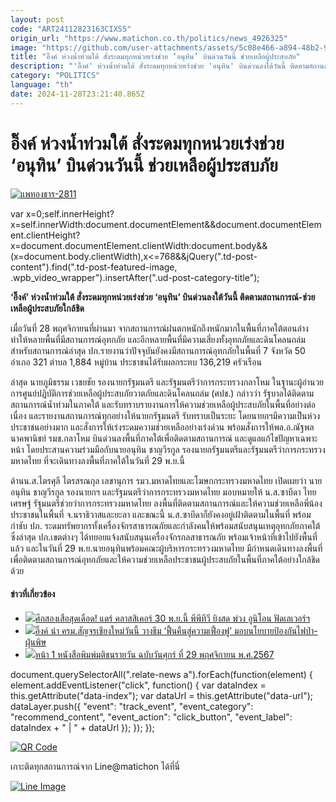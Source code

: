 ```yaml
---
layout: post
code: "ART24112823163CIXS5"
origin_url: "https://www.matichon.co.th/politics/news_4926325"
image: "https://github.com/user-attachments/assets/5c08e466-a894-48b2-962e-6d8970c720bf"
title: "อิ๊งค์ ห่วงน้ำท่วมใต้ สั่งระดมทุกหน่วยเร่งช่วย ‘อนุทิน’ บินด่วนวันนี้ ช่วยเหลือผู้ประสบภัย"
description: "'อิ๊งค์' ห่วงน้ำท่วมใต้ สั่งระดมทุกหน่วยเร่งช่วย 'อนุทิน' บินด่วนลงใต้วันนี้ ติดตามสถานการณ์-ช่วยเหลือผู้ประสบภัยใกล้ชิด"
category: "POLITICS"
language: "th"
date: 2024-11-28T23:21:40.865Z
---
```


# อิ๊งค์ ห่วงน้ำท่วมใต้ สั่งระดมทุกหน่วยเร่งช่วย ‘อนุทิน’ บินด่วนวันนี้ ช่วยเหลือผู้ประสบภัย

[![](https://www.matichon.co.th/wp-content/uploads/2024/11/แพทองธาร-2811.jpg "แพทองธาร-2811")](https://www.matichon.co.th/wp-content/uploads/2024/11/แพทองธาร-2811.jpg)

var x=0;self.innerHeight?x=self.innerWidth:document.documentElement&&document.documentElement.clientHeight?x=document.documentElement.clientWidth:document.body&&(x=document.body.clientWidth),x<=768&&jQuery(".td-post-content").find(".td-post-featured-image, .wpb\_video\_wrapper").insertAfter(".ud-post-category-title");

**‘อิ๊งค์’ ห่วงน้ำท่วมใต้ สั่งระดมทุกหน่วยเร่งช่วย ‘อนุทิน’ บินด่วนลงใต้วันนี้ ติดตามสถานการณ์-ช่วยเหลือผู้ประสบภัยใกล้ชิด**

เมื่อวันที่ 28 พฤศจิกายนที่ผ่านมา จากสถานการณ์ฝนตกหนักถึงหนักมากในพื้นที่ภาคใต้ตอนล่าง ทำให้หลายพื้นที่มีสถานการณ์อุทกภัย และอีกหลายพื้นที่มีความเสี่ยงทั้งอุทกภัยและดินโคลนถล่ม สำหรับสถานการณ์ล่าสุด ปภ.รายงานว่าปัจจุบันยังคงมีสถานการณ์อุทกภัยในพื้นที่ 7 จังหวัด 50 อำเภอ 321 ตำบล 1,884 หมู่บ้าน ประชาชนได้รับผลกระทบ 136,219 ครัวเรือน

ล่าสุด นายภูมิธรรม เวชยชัย รองนายกรัฐมนตรี และรัฐมนตรีว่าการกระทรวงกลาโหม ในฐานะผู้อำนวยการศูนย์ปฏิบัติการช่วยเหลือผู้ประสบภัยวาตภัยและดินโคลนถล่ม (ศปช.) กล่าวว่า รัฐบาลได้ติดตามสถานการณ์น้ำท่วมในภาคใต้ และรับทราบรายงานการให้ความช่วยเหลือผู้ประสบภัยในพื้นที่อย่างต่อเนื่อง และรายงานสถานการณ์ทุกอย่างให้นายกรัฐมนตรี รับทราบเป็นระยะ โดยนายกฯมีความเป็นห่วงประชาชนอย่างมาก และสั่งการให้เร่งระดมความช่วยเหลืออย่างเร่งด่วน พร้อมสั่งการให้พล.อ.ณัฐพล นาคพานิชย์ รมช.กลาโหม บินด่วนลงพื้นที่ภาคใต้เพื่อติดตามสถานการณ์ และดูแลแก้ไขปัญหาเฉพาะหน้า โดยประสานความร่วมมือกับนายอนุทิน ชาญวีรกูล รองนายกรัฐมนตรีและรัฐมนตรีว่าการกระทรวงมหาดไทย ที่จะเดินทางลงพื้นที่ภาคใต้ในวันที่ 29 พ.ย.นี้

ด้านน.ส.ไตรศุลี ไตรสรณกุล เลขานุการ รมว.มหาดไทยและโฆษกกระทรวงมหาดไทย เปิดเผยว่า นายอนุทิน ชาญวีรกูล รองนายกฯ และรัฐมนตรีว่าการกระทรวงมหาดไทย มอบหมายให้ น.ส.ซาบีดา ไทยเศรษฐ์ รัฐมนตรีช่วยว่าการกระทรวงมหาดไทย ลงพื้นที่ติดตามสถานการณ์และให้ความช่วยเหลือพี่น้องประชาชนในพื้นที่ จ.นราธิวาสและยะลา และขณะนี้ น.ส.ซาบีดาก็ยังคงอยู่เฝ้าติดตามในพื้นที่ พร้อมกำชับ ปภ. ระดมทรัพยากรทั้งเครื่องจักรสาธารณภัยและกำลังคนให้พร้อมสนับสนุนเหตุอุทกภัยภาคใต้ ซึ่งล่าสุด ปภ.เขตต่างๆ ได้ทยอยแจ้งสนับสนุนเครื่องจักรกลสาธารณภัย พร้อมเจ้าหน้าที่เข้าไปยังพื้นที่แล้ว และในวันที่ 29 พ.ย.นายอนุทินพร้อมคณะผู้บริหารกระทรวงมหาดไทย มีกำหนดเดินทางลงพื้นที่เพื่อติดตามสถานการณ์อุทกภัยและให้ความช่วยเหลือประชาชนผู้ประสบภัยในพื้นที่ภาคใต้อย่างใกล้ชิดด้วย

#### ข่าวที่เกี่ยวข้อง

*   [![](https://www.matichon.co.th/wp-content/uploads/2024/11/DERKLASSIKER-4X5-เที่ยงคืนครึ่ง_0.png)ศึกสองเสือสุดเดือด! แดร์ คลาสสิเคอร์ 30 พ.ย.นี้ พีพีทีวี ยิงสด พ่วง อูนิโอน ฟัดเลเวอร์ฯ](https://www.matichon.co.th/sport/footballinter/news_4925710)
*   [![](https://www.matichon.co.th/wp-content/uploads/2024/11/อิ๊งค์2811.jpg)อิ๊งค์ นำ ครม.สัญจรเชียงใหม่วันนี้ วางธีม ‘ฟื้นคืนสู่ความเฟื่องฟู’ มอบนโยบายป้องกันไฟป่า-ฝุ่นพิษ](https://www.matichon.co.th/politics/news_4926318)
*   [![](https://www.matichon.co.th/wp-content/uploads/2024/11/MCA012911KRK-scaled.jpg)หน้า 1 หนังสือพิมพ์มติชนรายวัน ฉบับวันศุกร์ ที่ 29 พฤศจิกายน พ.ศ.2567](https://www.matichon.co.th/newspaper-cover/news_4926317)

document.querySelectorAll(".relate-news a").forEach(function(element) { element.addEventListener("click", function() { var dataIndex = this.getAttribute("data-index"); var dataUrl = this.getAttribute("data-url"); dataLayer.push({ "event": "track\_event", "event\_category": "recommend\_content", "event\_action": "click\_button", "event\_label": dataIndex + " | " + dataUrl }); }); });

[![QR Code](https://www.matichon.co.th/wp-content/uploads/2023/07/wob1371z.jpg)](https://lin.ee/ht0nDxX)

เกาะติดทุกสถานการณ์จาก Line@matichon ได้ที่นี่

[![Line Image](https://www.matichon.co.th/wp-content/uploads/2023/07/th.png)](https://lin.ee/ht0nDxX)